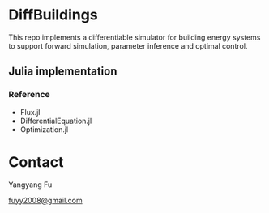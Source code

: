 # DiffBuildings
This repo implements a differentiable simulator for building energy systems to support forward simulation, parameter inference and optimal control.

## Julia implementation


### Reference
- Flux.jl
- DifferentialEquation.jl
- Optimization.jl

# Contact

Yangyang Fu

fuyy2008@gmail.com
